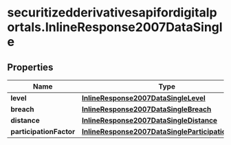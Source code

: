# securitizedderivativesapifordigitalportals.InlineResponse2007DataSingle

## Properties

Name | Type | Description | Notes
------------ | ------------- | ------------- | -------------
**level** | [**InlineResponse2007DataSingleLevel**](InlineResponse2007DataSingleLevel.md) |  | [optional] 
**breach** | [**InlineResponse2007DataSingleBreach**](InlineResponse2007DataSingleBreach.md) |  | [optional] 
**distance** | [**InlineResponse2007DataSingleDistance**](InlineResponse2007DataSingleDistance.md) |  | [optional] 
**participationFactor** | [**InlineResponse2007DataSingleParticipationFactor**](InlineResponse2007DataSingleParticipationFactor.md) |  | [optional] 


